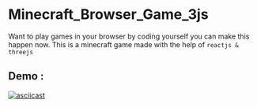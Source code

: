 # Minecraft_Browser_Game_3js
Want to play games in your browser by coding yourself you can make this happen now. This is a minecraft game made with the help of ```reactjs & threejs```

## Demo :

[![asciicast]()](https://asciinema.org/a/113463)

